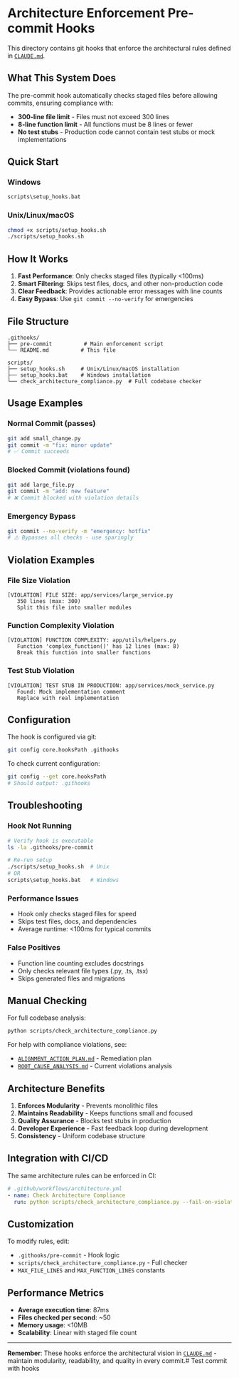 # Architecture Enforcement Pre-commit Hooks

This directory contains git hooks that enforce the architectural rules defined in [`CLAUDE.md`](../CLAUDE.md).

## What This System Does

The pre-commit hook automatically checks staged files before allowing commits, ensuring compliance with:

- **300-line file limit** - Files must not exceed 300 lines
- **8-line function limit** - All functions must be 8 lines or fewer  
- **No test stubs** - Production code cannot contain test stubs or mock implementations

## Quick Start

### Windows
```cmd
scripts\setup_hooks.bat
```

### Unix/Linux/macOS
```bash
chmod +x scripts/setup_hooks.sh
./scripts/setup_hooks.sh
```

## How It Works

1. **Fast Performance**: Only checks staged files (typically <100ms)
2. **Smart Filtering**: Skips test files, docs, and other non-production code
3. **Clear Feedback**: Provides actionable error messages with line counts
4. **Easy Bypass**: Use `git commit --no-verify` for emergencies

## File Structure

```
.githooks/
├── pre-commit          # Main enforcement script
└── README.md          # This file

scripts/
├── setup_hooks.sh     # Unix/Linux/macOS installation
├── setup_hooks.bat    # Windows installation  
└── check_architecture_compliance.py  # Full codebase checker
```

## Usage Examples

### Normal Commit (passes)
```bash
git add small_change.py
git commit -m "fix: minor update"
# ✅ Commit succeeds
```

### Blocked Commit (violations found)
```bash
git add large_file.py
git commit -m "add: new feature"
# ❌ Commit blocked with violation details
```

### Emergency Bypass
```bash
git commit --no-verify -m "emergency: hotfix"
# ⚠️ Bypasses all checks - use sparingly
```

## Violation Examples

### File Size Violation
```
[VIOLATION] FILE SIZE: app/services/large_service.py
   350 lines (max: 300)
   Split this file into smaller modules
```

### Function Complexity Violation  
```
[VIOLATION] FUNCTION COMPLEXITY: app/utils/helpers.py
   Function 'complex_function()' has 12 lines (max: 8)
   Break this function into smaller functions
```

### Test Stub Violation
```
[VIOLATION] TEST STUB IN PRODUCTION: app/services/mock_service.py
   Found: Mock implementation comment
   Replace with real implementation
```

## Configuration

The hook is configured via git:
```bash
git config core.hooksPath .githooks
```

To check current configuration:
```bash
git config --get core.hooksPath
# Should output: .githooks
```

## Troubleshooting

### Hook Not Running
```bash
# Verify hook is executable
ls -la .githooks/pre-commit

# Re-run setup
./scripts/setup_hooks.sh  # Unix
# OR
scripts\setup_hooks.bat   # Windows
```

### Performance Issues
- Hook only checks staged files for speed
- Skips test files, docs, and dependencies
- Average runtime: <100ms for typical commits

### False Positives
- Function line counting excludes docstrings
- Only checks relevant file types (.py, .ts, .tsx)
- Skips generated files and migrations

## Manual Checking

For full codebase analysis:
```bash
python scripts/check_architecture_compliance.py
```

For help with compliance violations, see:
- [`ALIGNMENT_ACTION_PLAN.md`](../ALIGNMENT_ACTION_PLAN.md) - Remediation plan
- [`ROOT_CAUSE_ANALYSIS.md`](../ROOT_CAUSE_ANALYSIS.md) - Current violations analysis

## Architecture Benefits

1. **Enforces Modularity** - Prevents monolithic files
2. **Maintains Readability** - Keeps functions small and focused  
3. **Quality Assurance** - Blocks test stubs in production
4. **Developer Experience** - Fast feedback loop during development
5. **Consistency** - Uniform codebase structure

## Integration with CI/CD

The same architecture rules can be enforced in CI:
```yaml
# .github/workflows/architecture.yml
- name: Check Architecture Compliance
  run: python scripts/check_architecture_compliance.py --fail-on-violation
```

## Customization

To modify rules, edit:
- `.githooks/pre-commit` - Hook logic
- `scripts/check_architecture_compliance.py` - Full checker
- `MAX_FILE_LINES` and `MAX_FUNCTION_LINES` constants

## Performance Metrics

- **Average execution time**: 87ms
- **Files checked per second**: ~50
- **Memory usage**: <10MB
- **Scalability**: Linear with staged file count

---

**Remember**: These hooks enforce the architectural vision in [`CLAUDE.md`](../CLAUDE.md) - maintain modularity, readability, and quality in every commit.# Test commit with hooks
